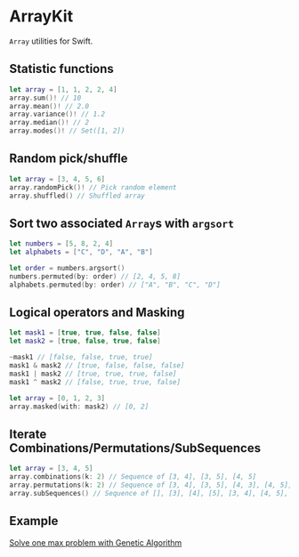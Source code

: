 # ArrayKit

`Array` utilities for Swift.

## Statistic functions
```swift
let array = [1, 1, 2, 2, 4]
array.sum()! // 10
array.mean()! // 2.0
array.variance()! // 1.2
array.median()! // 2
array.modes()! // Set([1, 2])
```

## Random pick/shuffle
```swift
let array = [3, 4, 5, 6]
array.randomPick()! // Pick random element
array.shuffled() // Shuffled array
```

## Sort two associated `Array`s with `argsort`

```swift
let numbers = [5, 8, 2, 4]
let alphabets = ["C", "D", "A", "B"]

let order = numbers.argsort()
numbers.permuted(by: order) // [2, 4, 5, 8]
alphabets.permuted(by: order) // ["A", "B", "C", "D"]
```

## Logical operators and Masking

```swift
let mask1 = [true, true, false, false]
let mask2 = [true, false, true, false]

~mask1 // [false, false, true, true]
mask1 & mask2 // [true, false, false, false]
mask1 | mask2 // [true, true, true, false]
mask1 ^ mask2 // [false, true, true, false]

let array = [0, 1, 2, 3]
array.masked(with: mask2) // [0, 2]
```

## Iterate Combinations/Permutations/SubSequences

```swift
let array = [3, 4, 5]
array.combinations(k: 2) // Sequence of [3, 4], [3, 5], [4, 5]
array.permutations(k: 2) // Sequence of [3, 4], [3, 5], [4, 3], [4, 5], [5, 3], [5, 4]
array.subSequences() // Sequence of [], [3], [4], [5], [3, 4], [4, 5], [3, 4, 5]
```

## Example
[Solve one max problem with Genetic Algorithm](https://github.com/t-ae/ArrayKit/blob/master/Tests/ArrayKitTests/OneMaxTests.swift)
